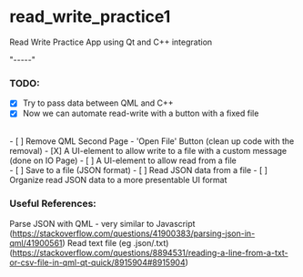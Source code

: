 # read_write_practice1

Read Write Practice App using Qt and C++ integration

"-----"

### TODO:
- [X] Try to pass data between QML and C++
- [X] Now we can automate read-write with a button with a fixed file
<br/>
- [ ] Remove QML Second Page - 'Open File' Button (clean up code with the removal)
- [X] A UI-element to allow write to a file with a custom message (done on IO Page)
- [ ] A UI-element to allow read from a file
<br/>
- [ ] Save to a file (JSON format)
- [ ] Read JSON data from a file
- [ ] Organize read JSON data to a more presentable UI format


### Useful References: 
Parse JSON with QML - very similar to Javascript (https://stackoverflow.com/questions/41900383/parsing-json-in-qml/41900561)
Read text file (eg .json/.txt) (https://stackoverflow.com/questions/8894531/reading-a-line-from-a-txt-or-csv-file-in-qml-qt-quick/8915904#8915904)


